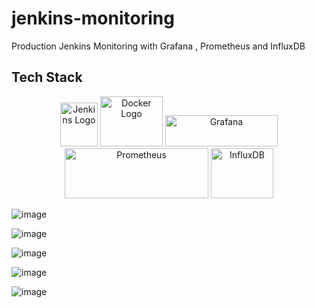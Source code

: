 # jenkins-monitoring
Production Jenkins Monitoring with Grafana , Prometheus and InfluxDB

## Tech Stack

<p align="center">
  <img src="https://www.jenkins.io/images/logos/jenkins/jenkins.svg" alt="Jenkins Logo" width="60" height="70">
  <img src="https://github.com/yuabhishek14/Production-E2E-Pipeline/assets/43784560/80447647-d723-42fc-8b60-209d9a511115" alt="Docker Logo" width="100" height="80">
  <img src="https://www.vectorlogo.zone/logos/grafana/grafana-ar21.svg" alt="Grafana" width="180" height="50">
  <img src="https://www.vectorlogo.zone/logos/prometheusio/prometheusio-ar21.svg" alt="Prometheus" width="230" height="80">
  <img src="https://raw.githubusercontent.com/gilbarbara/logos/bea0759cf5fbfaad7e92e6032ff9481dd82de561/logos/influxdb.svg" alt="InfluxDB" width="100" height="80">
</p>


![image](https://github.com/yuabhishek14/jenkins-monitoring/assets/43784560/fd806043-6c93-4603-a1af-70058d44391f)

![image](https://github.com/yuabhishek14/jenkins-monitoring/assets/43784560/87d490ff-b113-441d-8403-7656f50e31ac)

![image](https://github.com/yuabhishek14/jenkins-monitoring/assets/43784560/c6220f22-530f-4964-a673-bffce2618aba)

![image](https://github.com/yuabhishek14/jenkins-monitoring/assets/43784560/0a3fa932-dbb0-4b2c-9925-f81b0ba8b8f7)

![image](https://github.com/yuabhishek14/jenkins-monitoring/assets/43784560/62bde4c7-ea42-46de-8f86-0fd18074c628)

